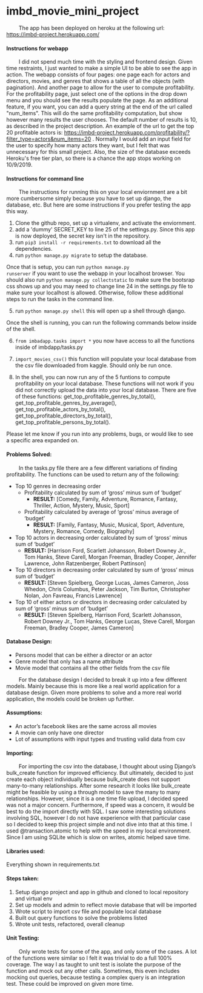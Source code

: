 # imbd_movie_mini_project

&ensp; &ensp; &ensp; The app has been deployed on heroku at the following url: https://imbd-project.herokuapp.com/

#### Instructions for webapp
&ensp; &ensp; &ensp; I did not spend much time with the styling and frontend design. Given time restraints, I just wanted to make a simple UI to be able to see the app in action. The webapp consists of four pages: one page each for actors and directors, movies, and genres that shows a table of all the objects (with pagination). And another page to allow for the user to compute profitability. For the profitability page, just select one of the options in the drop down menu and you should see the results populate the page. As an additional feature, if you want, you can add a query string at the end of the url called "num_items". This will do the same profitability computation, but show however many results the user chooses. The default number of results is 10, as described in the project description. An example of the url to get the top 20 profitable actors is: https://imbd-project.herokuapp.com/profitability/?filter_type=actors&num_items=20 . Normally I would add an input field for the user to specify how many actors they want, but I felt that was unnecessary for this small project. Also, the size of the database exceeds Heroku's free tier plan, so there is a chance the app stops working on 10/9/2019.

#### Instructions for command line
&ensp; &ensp; &ensp; The instructions for running this on your local enviornment are a bit more cumbersome simply because you have to set up django, the database, etc. But here are some instructions if you prefer testing the app this way.
1. Clone the github repo, set up a virtualenv, and activate the enviornment.
2. add a 'dummy' SECRET_KEY to line 25 of the settings.py. Since this app is now deployed, the secret key isn't in the repository.
3. run <code>pip3 install -r requirements.txt</code> to download all the dependencies.
4. run <code>python manage.py migrate</code> to setup the database.

Once that is setup, you can run <code>python manage.py runserver</code> if you want to use the webapp in your localhost browser. You should also run <code>python manage.py collectstatic</code> to make sure the bootsrap css shows up and you may need to change line 24 in the settings.py file to make sure your localhost is allowed. Otherwise, follow these additional steps to run the tasks in the command line.

5. run <code>python manage.py shell</code> this will open up a shell through django.

Once the shell is running, you can run the following commands below inside of the shell.

6. <code>from imbadapp.tasks import *</code> you now have access to all the functions inside of imbdapp/tasks.py
7. <code>import_movies_csv()</code> this function will populate your local database from the csv file downloaded from kaggle. Should only be run once.

8. In the shell, you can now run any of the 5 funtions to compute profitability on your local database. These functions will not work if you did not correctly upload the data into your local database. There are five of these functions: get_top_profitable_genres_by_total(), get_top_profitable_genres_by_average(), get_top_profitable_actors_by_total(), get_top_profitable_directors_by_total(), get_top_profitable_persons_by_total().

Please let me know if you run into any problems, bugs, or would like to see a specific area expanded on.


#### Problems Solved:
&ensp; &ensp; &ensp; In the tasks.py file there are a few different variations of finding profitability. The functions can be used to return any of the following:
- Top 10 genres in decreasing order
   - Profitability calculated by sum of ‘gross’ minus sum of ‘budget’
      - **RESULT:** [Comedy, Family, Adventure, Romance, Fantasy, Thriller, Action, Mystery, Music, Sport]
   - Profitability calculated by average of ‘gross’ minus average of ‘budget’
      - **RESULT:** [Family, Fantasy, Music, Musical, Sport, Adventure, Mystery, Romance, Comedy, Biography]
- Top 10 actors in decreasing order calculated by sum of ‘gross’ minus sum of ‘budget’
   - **RESULT:** [Harrison Ford, Scarlett Johansson, Robert Downey Jr., Tom Hanks, Steve Carell, Morgan Freeman, Bradley Cooper, Jennifer Lawrence, John Ratzenberger, Robert Pattinson]
- Top 10 directors in decreasing order calculated by sum of ‘gross’ minus sum of ‘budget’
   - **RESULT:** [Steven Spielberg, George Lucas, James Cameron, Joss Whedon, Chris Columbus, Peter Jackson, Tim Burton, Christopher Nolan, Jon Favreau, Francis Lawrence]
- Top 10 of either actors or directors in decreasing order calculated by sum of ‘gross’ minus sum of ‘budget’
   - **RESULT:** [Steven Spielberg, Harrison Ford, Scarlett Johansson, Robert Downey Jr., Tom Hanks, George Lucas, Steve Carell, Morgan Freeman, Bradley Cooper, James Cameron]


#### Database Design:
- Persons model that can be either a director or an actor
- Genre model that only has a name attribute
- Movie model that contains all the other fields from the csv file

&ensp; &ensp; &ensp; For the database design I decided to break it up into a few different models. Mainly because this is more like a real world application for a database design. Given more problems to solve and a more real world application, the models could be broken up further.

#### Assumptions:
- An actor’s facebook likes are the same across all movies
- A movie can only have one director
- Lot of assumptions with input types and trusting valid data from csv

#### Importing:
&ensp; &ensp; &ensp; For importing the csv into the database, I thought about using Django’s bulk_create function for improved efficiency. But ultimately, decided to just create each object individually because bulk_create does not support many-to-many relationships.  After some research it looks like bulk_create might be feasible by using a through model to save the many to many relationships. However, since it is a one time file upload, I decided speed was not a major concern. Furthermore, if speed was a concern, it would be best to do the import directly with SQL. I saw some interesting solutions involving SQL, however I do not have experience with that particular case so I decided to keep this project simple and not dive into that at this time. I used @transaction.atomic to help with the speed in my local environment. Since I am using SQLite which is slow on writes, atomic helped save time.

#### Libraries used:
Everything shown in requirements.txt

#### Steps taken:
1. Setup django project and app in github and cloned to local repository and virtual env
2. Set up models and admin to reflect movie database that will be imported
3. Wrote script to import csv file and populate local database
4. Built out query functions to solve the problems listed
5. Wrote unit tests, refactored, overall cleanup

#### Unit Testing:
&ensp; &ensp; &ensp; Only wrote tests for some of the app, and only some of the cases. A lot of the functions were similar so I felt it was trivial to do a full 100% coverage. The way I as taught to unit test is isolate the purpose of the function and mock out any other calls. Sometimes, this even includes mocking out queries, because testing a complex query is an integration test. These could be improved on given more time.
